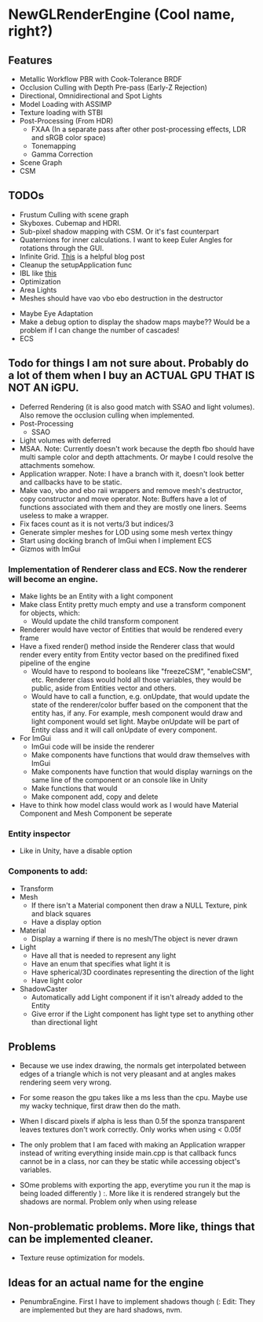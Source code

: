 <!--- https://github.com/adam-p/markdown-here/wiki/Markdown-Cheatsheet#headers -->
# NewGLRenderEngine (Cool name, right?)

## Features
* Metallic Workflow PBR with Cook-Tolerance BRDF
* Occlusion Culling with Depth Pre-pass (Early-Z Rejection)
* Directional, Omnidirectional and Spot Lights
* Model Loading with ASSIMP
* Texture loading with STBI
* Post-Processing (From HDR)
	* FXAA (In a separate pass after other post-processing effects, LDR and sRGB color space)
	* Tonemapping
	* Gamma Correction
* Scene Graph
* CSM

## TODOs
* Frustum Culling with scene graph
* Skyboxes. Cubemap and HDRI.
* Sub-pixel shadow mapping with CSM. <!--Here I'd like to save [this](https://disqus.com/by/disqus_XCUOEk9iLH/?) comment on LearnOpenGL) --> Or it's fast counterpart <!--http://www.kunzhou.net/2009/subpixel_shadow.pdf-->
* Quaternions for inner calculations. I want to keep Euler Angles for rotations through the GUI.
* Infinite Grid. [This](http://asliceofrendering.com/scene%20helper/2020/01/05/InfiniteGrid/) is a helpful blog post
* Cleanup the setupApplication func
* IBL like [this](https://www.youtube.com/watch?v=qbDrqARX07o&t=1131s)
* Optimization
* Area Lights
* Meshes should have vao vbo ebo destruction in the destructor
<!--* Interpolate better between cascades <!--https://learn.microsoft.com/en-us/windows/win32/dxtecharts/cascaded-shadow-maps-->
<!--* Improve CSM Quality <!--https://learn.microsoft.com/en-us/windows/win32/dxtecharts/common-techniques-to-improve-shadow-depth-maps-->
* Maybe Eye Adaptation
* Make a debug option to display the shadow maps maybe?? Would be a problem if I can change the number of cascades!
* ECS

## Todo for things I am not sure about. Probably do a lot of them when I buy an ACTUAL GPU THAT IS NOT AN iGPU.
* Deferred Rendering (it is also good match with SSAO and light volumes). Also remove the occlusion culling when implemented.
* Post-Processing
	* SSAO
* Light volumes with deferred
* MSAA. Note: Currently doesn't work because the depth fbo should have multi sample color and depth attachments. Or maybe I could resolve the attachments somehow.
* Application wrapper. Note: I have a branch with it, doesn't look better and callbacks have to be static.
* Make vao, vbo and ebo raii wrappers and remove mesh's destructor, copy constructor and move operator. Note: Buffers have a lot of functions associated with them and they are mostly one liners. Seems useless to make a wrapper.
* Fix faces count as it is not verts/3 but indices/3
* Generate simpler meshes for LOD using some mesh vertex thingy
* Start using docking branch of ImGui when I implement ECS
* Gizmos with ImGui

### Implementation of Renderer class and ECS. Now the renderer will become an engine.
* Make lights be an Entity with a light component
* Make class Entity pretty much empty and use a transform component for objects, which:
	* Would update the child transform component
* Renderer would have vector of Entities that would be rendered every frame
* Have a fixed render() method inside the Renderer class that would render every entity from Entity vector based on the predifined fixed pipeline of the engine
	* Would have to respond to booleans like "freezeCSM", "enableCSM", etc. Renderer class would hold all those variables, they would be public, aside from Entities vector and others.
	* Would have to call a function, e.g. onUpdate, that would update the state of the renderer/color buffer based on the component that the entity has, if any. For example, mesh component would draw and light component would set light. Maybe onUpdate will be part of Entity class and it will call onUpdate of every component.
* For ImGui
	* ImGui code will be inside the renderer
	* Make components have functions that would draw themselves with ImGui
	* Make components have function that would display warnings on the same line of the component or an console like in Unity
	* Make functions that would 
	* Make component add, copy and delete
* Have to think how model class would work as I would have Material Component and Mesh Component be seperate

### Entity inspector
* Like in Unity, have a disable option

### Components to add:
* Transform
* Mesh
	* If there isn't a Material component then draw a NULL Texture, pink and black squares
	* Have a display option
* Material
	* Display a warning if there is no mesh/The object is never drawn
* Light
	* Have all that is needed to represent any light
	* Have an enum that specifies what light it is
	* Have spherical/3D coordinates representing the direction of the light
	* Have light color
* ShadowCaster
	* Automatically add Light component if it isn't already added to the Entity
	* Give error if the Light component has light type set to anything other than directional light

## Problems
* Because we use index drawing, the normals get interpolated between edges of a triangle which is not very pleasant and at angles makes rendering seem very wrong.
* For some reason the gpu takes like a ms less than the cpu. Maybe use my wacky technique, first draw then do the math.
* When I discard pixels if alpha is less than 0.5f the sponza transparent leaves textures don't work correctly. Only works when using < 0.05f
* The only problem that I am faced with making an Application wrapper instead of writing everything inside main.cpp is that callback funcs cannot be in a class, nor can they be static while accessing object's variables.

* SOme problems with exporting the app, everytime you run it the map is being loaded differently ) :. More like it is rendered strangely but the shadows are normal. Problem only when using release

## Non-problematic problems. More like, things that can be implemented cleaner.
* Texture reuse optimization for models.

## Ideas for an actual name for the engine
* PenumbraEngine. First I have to implement shadows though (: Edit: They are implemented but they are hard shadows, nvm.

<!---
## Passes (I have to minimize them, and there will be a lot more)
* Depth Pre-pass
* PBR Pass
* Gradient Skybox Pass (It is ugly but better than nothing)
* Post-Processing pass (all previous passes were rendered on an HDR framebuffer)
-->